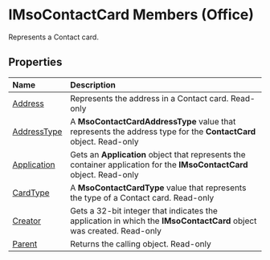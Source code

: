 
# IMsoContactCard Members (Office)
Represents a Contact card.

## Properties



|**Name**|**Description**|
|:-----|:-----|
| [Address](e461f8d9-3aee-f85d-bfa0-77f5f95acf78.md)|Represents the address in a Contact card. Read-only|
| [AddressType](debb9ddd-4e7e-0a3b-d361-b48e7c6dff64.md)|A  **MsoContactCardAddressType** value that represents the address type for the **ContactCard** object. Read-only|
| [Application](0e7ea8c2-2dd4-5c5d-a0a4-87196c3a5e85.md)|Gets an  **Application** object that represents the container application for the **IMsoContactCard** object. Read-only|
| [CardType](002e308b-0a1b-087e-8a86-0aad2fa0f543.md)|A  **MsoContactCardType** value that represents the type of a Contact card. Read-only|
| [Creator](b08671d9-07cb-e72b-dff0-76d596b8f98c.md)|Gets a 32-bit integer that indicates the application in which the  **IMsoContactCard** object was created. Read-only|
| [Parent](1d84be51-89ed-c91f-3703-4b014de6e961.md)|Returns the calling object. Read-only|
